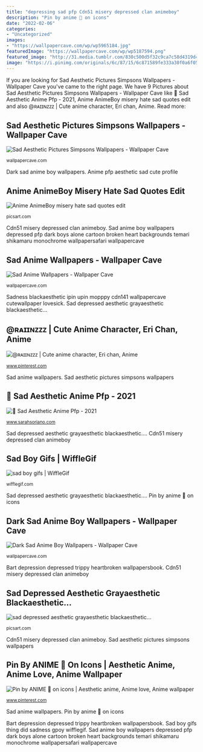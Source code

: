 ```yaml
---
title: "depressing sad pfp Cdn51 misery depressed clan animeboy"
description: "Pin by anime 🖤 on icons"
date: "2022-02-06"
categories:
- "Uncategorized"
images:
- "https://wallpapercave.com/wp/wp5965184.jpg"
featuredImage: "https://wallpapercave.com/wp/wp5187594.png"
featured_image: "http://31.media.tumblr.com/830c500d5f32c9ca7c58d4319d4d08ef/tumblr_n8kvw10HoR1qatq71o1_400.gif"
image: "https://i.pinimg.com/originals/6c/87/15/6c871589fe333a30f0a6f05a9a622efb.gif"
---
```


If you are looking for Sad Aesthetic Pictures Simpsons Wallpapers - Wallpaper Cave you've came to the right page. We have 9 Pictures about Sad Aesthetic Pictures Simpsons Wallpapers - Wallpaper Cave like 🖤 Sad Aesthetic Anime Pfp - 2021, Anime AnimeBoy misery hate sad quotes edit and also @ʀᴀɪɪɴᴢᴢᴢ | Cute anime character, Eri chan, Anime. Read more:

## Sad Aesthetic Pictures Simpsons Wallpapers - Wallpaper Cave

![Sad Aesthetic Pictures Simpsons Wallpapers - Wallpaper Cave](https://wallpapercave.com/wp/wp5965184.jpg "Sad boy gifs thing did sadness gpoy wifflegif")

<small>wallpapercave.com</small>

Dark sad anime boy wallpapers. Anime pfp aesthetic sad cute profile

## Anime AnimeBoy Misery Hate Sad Quotes Edit

![Anime AnimeBoy misery hate sad quotes edit](http://cdn51.picsart.com/178541172002202.jpg "Sad boy gifs thing did sadness gpoy wifflegif")

<small>picsart.com</small>

Cdn51 misery depressed clan animeboy. Sad anime boy wallpapers depressed pfp dark boys alone cartoon broken heart backgrounds temari shikamaru monochrome wallpapersafari wallpapercave

## Sad Anime Wallpapers - Wallpaper Cave

![Sad Anime Wallpapers - Wallpaper Cave](https://wallpapercave.com/wp/wp1865056.jpg "Pin by anime 🖤 on icons")

<small>wallpapercave.com</small>

Sadness blackaesthetic ipin upin mopppy cdn141 wallpapercave cutewallpaper lovesick. Sad depressed aesthetic grayaesthetic blackaesthetic...

## @ʀᴀɪɪɴᴢᴢᴢ | Cute Anime Character, Eri Chan, Anime

![@ʀᴀɪɪɴᴢᴢᴢ | Cute anime character, Eri chan, Anime](https://i.pinimg.com/736x/b5/44/0b/b5440b16d950dbc8573fe4d7f8e80937.jpg "🖤 sad aesthetic anime pfp")

<small>www.pinterest.com</small>

Sad anime wallpapers. Sad aesthetic pictures simpsons wallpapers

## 🖤 Sad Aesthetic Anime Pfp - 2021

![🖤 Sad Aesthetic Anime Pfp - 2021](https://i.pinimg.com/originals/6c/87/15/6c871589fe333a30f0a6f05a9a622efb.gif "Bart depression depressed trippy heartbroken wallpapersbook")

<small>www.sarahsoriano.com</small>

Sad depressed aesthetic grayaesthetic blackaesthetic.... Cdn51 misery depressed clan animeboy

## Sad Boy Gifs | WiffleGif

![sad boy gifs | WiffleGif](http://31.media.tumblr.com/830c500d5f32c9ca7c58d4319d4d08ef/tumblr_n8kvw10HoR1qatq71o1_400.gif "Dark sad anime boy wallpapers")

<small>wifflegif.com</small>

Sad depressed aesthetic grayaesthetic blackaesthetic.... Pin by anime 🖤 on icons

## Dark Sad Anime Boy Wallpapers - Wallpaper Cave

![Dark Sad Anime Boy Wallpapers - Wallpaper Cave](https://wallpapercave.com/wp/wp5187594.png "Sad anime wallpapers")

<small>wallpapercave.com</small>

Bart depression depressed trippy heartbroken wallpapersbook. Cdn51 misery depressed clan animeboy

## Sad Depressed Aesthetic Grayaesthetic Blackaesthetic...

![sad depressed aesthetic grayaesthetic blackaesthetic...](https://cdn141.picsart.com/290210056030201.png "Sad anime wallpapers desktop vocaloid background space ia couple sky backgrounds angel wallpapercave")

<small>picsart.com</small>

Cdn51 misery depressed clan animeboy. Sad aesthetic pictures simpsons wallpapers

## Pin By ANIME 🖤 On Icons | Aesthetic Anime, Anime Love, Anime Wallpaper

![Pin by ANIME 🖤 on icons | Aesthetic anime, Anime love, Anime wallpaper](https://i.pinimg.com/736x/e5/33/45/e53345b0073c5b767455d5b55dff7557.jpg "Anime animeboy misery hate sad quotes edit")

<small>www.pinterest.com</small>

Sad anime wallpapers. Pin by anime 🖤 on icons

Bart depression depressed trippy heartbroken wallpapersbook. Sad boy gifs thing did sadness gpoy wifflegif. Sad anime boy wallpapers depressed pfp dark boys alone cartoon broken heart backgrounds temari shikamaru monochrome wallpapersafari wallpapercave
